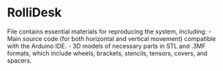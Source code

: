 # RolliDesk

File contains essential materials for reproducing the system, including: - Main source code (for both horizontal and vertical movement) compatible with the Arduino IDE. - 3D models of necessary parts in STL and .3MF formats, which include wheels, brackets, stencils, tensors, covers, and spacers.
